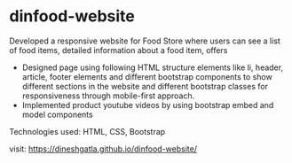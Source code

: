 # dinfood-website

Developed a responsive website for Food Store where users can see a list of food items, detailed information about a food item, offers

- Designed page using following HTML structure elements like li, header, article, footer elements and different bootstrap components to show different sections in the website and different bootstrap classes for responsiveness through mobile-first approach.
- Implemented product youtube videos by using bootstrap embed and model components

Technologies used: HTML, CSS, Bootstrap


visit: https://dineshgatla.github.io/dinfood-website/
